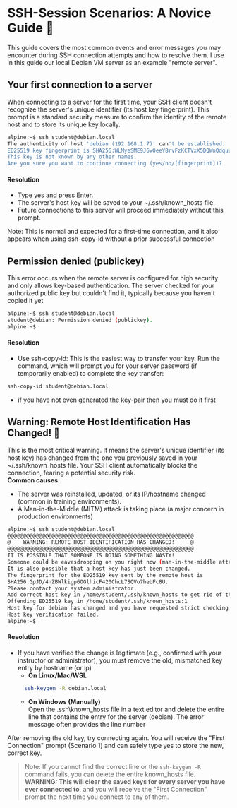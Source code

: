 
# SSH-Session Scenarios: A Novice Guide 🚀

This guide covers the most common events and error messages you may encounter during SSH connection attempts and how to resolve them. I use in this guide our local Debian VM server as an example "remote server". 

## Your first connection to a server  

When connecting to a server for the first time, your SSH client doesn't recognize the server's unique identifier (its host key fingerprint). This prompt is a standard security measure to confirm the identity of the remote host and to store its unique key locally.

````bash
alpine:~$ ssh student@debian.local
The authenticity of host 'debian (192.168.1.7)' can't be established.
ED25519 key fingerprint is SHA256:WLMyeSME9J6w0eeYBrvFzKCTVxX5DQWnQdquu13JnSY.
This key is not known by any other names.
Are you sure you want to continue connecting (yes/no/[fingerprint])?
````
#### Resolution  
- Type yes and press Enter.
- The server's host key will be saved to your ~/.ssh/known_hosts file.
- Future connections to this server will proceed immediately without this prompt.

Note: This is normal and expected for a first-time connection, and it also appears when using ssh-copy-id without a prior successful connection 


## Permission denied (publickey)  
This error occurs when the remote server is configured for high security and only allows key-based authentication. The server checked for your authorized public key but couldn't find it, typically because you haven't copied it yet

````bash
alpine:~$ ssh student@debian.local
student@debian: Permission denied (publickey).
alpine:~$
````
#### Resolution

- Use ssh-copy-id: This is the easiest way to transfer your key. Run the command, which will prompt you for your server password (if temporarily enabled) to complete the key transfer:
```bash
ssh-copy-id student@debian.local
```
- if you have not even generated the key-pair then you must do it first

## Warning: Remote Host Identification Has Changed! 🚨 
This is the most critical warning. It means the server's unique identifier (its host key) has changed from the one you previously saved in your ~/.ssh/known_hosts file. Your SSH client automatically blocks the connection, fearing a potential security risk.  
**Common causes:** 
- The server was reinstalled, updated, or its IP/hostname changed (common in training environments).
- A Man-in-the-Middle (MITM) attack is taking place (a major concern in production environments)

````bash
alpine:~$ ssh student@debian.local
@@@@@@@@@@@@@@@@@@@@@@@@@@@@@@@@@@@@@@@@@@@@@@@@@@@@@@@@@@@
@    WARNING: REMOTE HOST IDENTIFICATION HAS CHANGED!     @
@@@@@@@@@@@@@@@@@@@@@@@@@@@@@@@@@@@@@@@@@@@@@@@@@@@@@@@@@@@
IT IS POSSIBLE THAT SOMEONE IS DOING SOMETHING NASTY!
Someone could be eavesdropping on you right now (man-in-the-middle attack)!
It is also possible that a host key has just been changed.
The fingerprint for the ED25519 key sent by the remote host is
SHA256:GpJD/4nZBWlkigp6OGlhicF420ChcL7SQVo7heUFc8U.
Please contact your system administrator.
Add correct host key in /home/student/.ssh/known_hosts to get rid of this message.
Offending ED25519 key in /home/student/.ssh/known_hosts:1
Host key for debian has changed and you have requested strict checking.
Host key verification failed.
alpine:~$
````
#### Resolution  

- If you have verified the change is legitimate (e.g., confirmed with your instructor or administrator), you must remove the old, mismatched key entry by hostname (or ip)  
  - **On Linux/Mac/WSL**
  ```bash
    ssh-keygen -R debian.local
  ```
  - **On Windows (Manually)**  
  Open the \.ssh\known_hosts file in a text editor and delete the entire line that contains the entry for the server (debian). The error message often provides the line number

After removing the old key, try connecting again. You will receive the "First Connection" prompt (Scenario 1) and can safely type yes to store the new, correct key.

> Note:  If you cannot find the correct line or the `ssh-keygen -R` command fails, you can delete the entire known_hosts file.  
> **WARNING: This will clear the saved keys for every server you have ever connected to**, and you will receive the "First Connection" prompt the next time you connect to any of them.  

